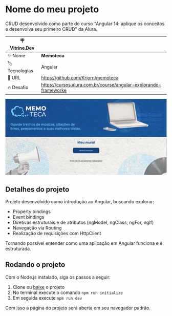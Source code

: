 # Nome do meu projeto

CRUD desenvolvido como parte do curso "Angular 14: aplique os conceitos e desenvolva seu primeiro CRUD" da Alura.

| :placard: Vitrine.Dev ||
| ------------- | --- |
| :sparkles: Nome | **Memoteca**
| :label: Tecnologias | Angular
| :rocket: URL | https://github.com/Krjorn/memoteca
| :fire: Desafio | https://cursos.alura.com.br/course/angular-explorando-frameworke

![](./project.jpg#vitrinedev)

## Detalhes do projeto


Projeto desenvolvido como introdução ao Angular, buscando explorar:

- Property bindings
- Event bindings
- Diretivas estruturais e de atributos (ngModel, ngClass, ngFor, ngIf)
- Navegação via Routing
- Realização de requisições com HttpClient

Tornando possível entender como uma aplicação em Angular funciona e é estruturada.

## Rodando o projeto

Com o Node.js instalado, siga os passos a seguir:

1. Clone ou [baixe](https://github.com/Krjorn/memoteca/archive/refs/heads/main.zip) o projeto
2. No terminal execute o comando `npm run initialize`
3. Em seguida execute `npm run dev`

Com isso a página do projeto será aberta em seu navegador padrão.

